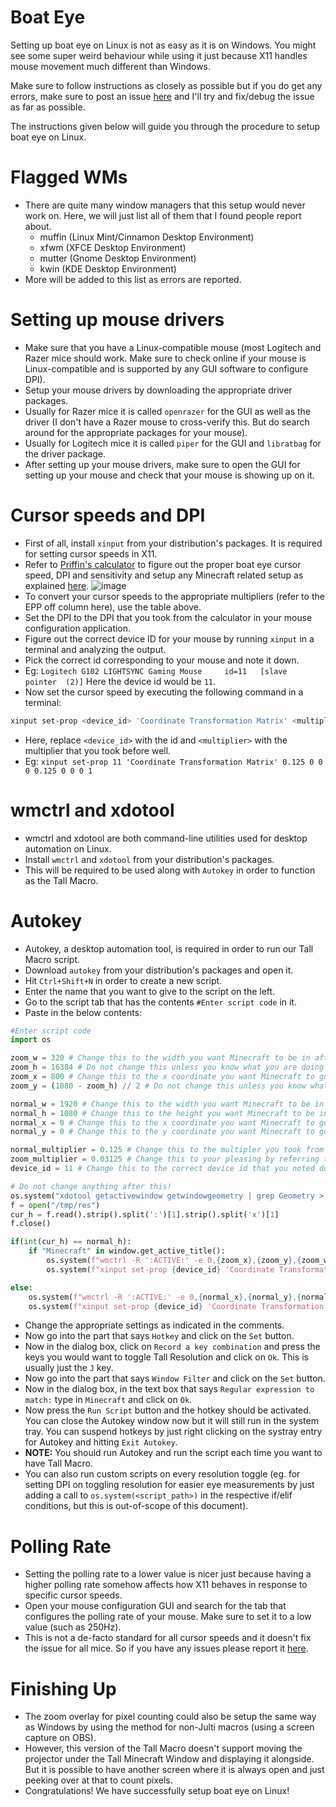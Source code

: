# Boat Eye

Setting up boat eye on Linux is not as easy as it is on Windows. You might see some super weird behaviour while using it just because X11 handles mouse movement much different than Windows.

Make sure to follow instructions as closely as possible but if you do get any errors, make sure to post an issue [here](https://github.com/sathya-pramodh/linux-mcsr/issues) and I'll try and fix/debug the issue as far as possible.

The instructions given below will guide you through the procedure to setup boat eye on Linux.

# Flagged WMs

- There are quite many window managers that this setup would never work on. Here, we will just list all of them that I found people report about.
  - muffin (Linux Mint/Cinnamon Desktop Environment)
  - xfwm (XFCE Desktop Environment)
  - mutter (Gnome Desktop Environment)
  - kwin (KDE Desktop Environment)
- More will be added to this list as errors are reported.

# Setting up mouse drivers

- Make sure that you have a Linux-compatible mouse (most Logitech and Razer mice should work. Make sure to check online if your mouse is Linux-compatible and is supported by any GUI software to configure DPI).
- Setup your mouse drivers by downloading the appropriate driver packages.
- Usually for Razer mice it is called `openrazer` for the GUI as well as the driver (I don't have a Razer mouse to cross-verify this. But do search around for the appropriate packages for your mouse).
- Usually for Logitech mice it is called `piper` for the GUI and `libratbag` for the driver package.
- After setting up your mouse drivers, make sure to open the GUI for setting up your mouse and check that your mouse is showing up on it.

# Cursor speeds and DPI

- First of all, install `xinput` from your distribution's packages. It is required for setting cursor speeds in X11.
- Refer to [Priffin's calculator](https://www.desmos.com/calculator/uld5u8glky) to figure out the proper boat eye cursor speed, DPI and sensitivity and setup any Minecraft related setup as explained [here](https://youtu.be/G5XNCcgv4qE).
  ![image](https://github.com/sathya-pramodh/linux-mcsr/assets/94102031/08041a38-7909-495f-b90f-b453b14152ce)
- To convert your cursor speeds to the appropriate multipliers (refer to the EPP off column here), use the table above.
- Set the DPI to the DPI that you took from the calculator in your mouse configuration application.
- Figure out the correct device ID for your mouse by running `xinput` in a terminal and analyzing the output.
- Pick the correct id corresponding to your mouse and note it down.
- Eg: `Logitech G102 LIGHTSYNC Gaming Mouse    	id=11	[slave  pointer  (2)]` Here the device id would be `11`.
- Now set the cursor speed by executing the following command in a terminal:

```bash
xinput set-prop <device_id> 'Coordinate Transformation Matrix' <multiplier> 0 0 0 <multiplier> 0 0 0 1
```

- Here, replace `<device_id>` with the id and `<multiplier>` with the multiplier that you took before well.
- Eg: `xinput set-prop 11 'Coordinate Transformation Matrix' 0.125 0 0 0 0.125 0 0 0 1 `

# wmctrl and xdotool

- wmctrl and xdotool are both command-line utilities used for desktop automation on Linux.
- Install `wmctrl` and `xdotool` from your distribution's packages.
- This will be required to be used along with `Autokey` in order to function as the Tall Macro.

# Autokey

- Autokey, a desktop automation tool, is required in order to run our Tall Macro script.
- Download `autokey` from your distribution's packages and open it.
- Hit `Ctrl+Shift+N` in order to create a new script.
- Enter the name that you want to give to the script on the left.
- Go to the script tab that has the contents `#Enter script code` in it.
- Paste in the below contents:

```python
#Enter script code
import os

zoom_w = 320 # Change this to the width you want Minecraft to be in after Tall Resolution is toggled on.
zoom_h = 16384 # Do not change this unless you know what you are doing.
zoom_x = 800 # Change this to the x coordinate you want Minecraft to go to when Tall Resolution is toggled on.
zoom_y = (1080 - zoom_h) // 2 # Do not change this unless you know what you are doing.

normal_w = 1920 # Change this to the width you want Minecraft to be in after Tall Resolution is toggled off.
normal_h = 1080 # Change this to the height you want Minecraft to be in after Tall Resolution is toggled off.
normal_x = 0 # Change this to the x coordinate you want Minecraft to go to when Tall Resolution is toggled off.
normal_y = 0 # Change this to the y coordinate you want Minecraft to go to when Tall Resolution is toggled off.

normal_multiplier = 0.125 # Change this to the multipler you took from the table.
zoom_multiplier = 0.03125 # Change this to your pleasing by referring to the table (default = 0.0315 = cursor speed 1).
device_id = 11 # Change this to the correct device id that you noted down before.

# Do not change anything after this!
os.system("xdotool getactivewindow getwindowgeometry | grep Geometry > /tmp/res")
f = open("/tmp/res")
cur_h = f.read().strip().split(':')[1].strip().split('x')[1]
f.close()

if(int(cur_h) == normal_h):
    if "Minecraft" in window.get_active_title():
        os.system(f"wmctrl -R ':ACTIVE:' -e 0,{zoom_x},{zoom_y},{zoom_w},{zoom_h}")
        os.system(f"xinput set-prop {device_id} 'Coordinate Transformation Matrix' {zoom_multiplier} 0 0 0 {zoom_multiplier} 0 0 0 1")

else:
    os.system(f"wmctrl -R ':ACTIVE:' -e 0,{normal_x},{normal_y},{normal_w},{normal_h}")
    os.system(f"xinput set-prop {device_id} 'Coordinate Transformation Matrix' {normal_multiplier} 0 0 0 {normal_multiplier} 0 0 0 1")
```

- Change the appropriate settings as indicated in the comments.
- Now go into the part that says `Hotkey` and click on the `Set` button.
- Now in the dialog box, click on `Record a key combination` and press the keys you would want to toggle Tall Resolution and click on `Ok`. This is usually just the `J` key.
- Now go into the part that says `Window Filter` and click on the `Set` button.
- Now in the dialog box, in the text box that says `Regular expression to match:` type in `Minecraft` and click on `Ok`.
- Now press the `Run Script` button and the hotkey should be activated. You can close the Autokey window now but it will still run in the system tray. You can suspend hotkeys by just right clicking on the systray entry for Autokey and hitting `Exit Autokey`.
- **NOTE:** You should run Autokey and run the script each time you want to have Tall Macro.
- You can also run custom scripts on every resolution toggle (eg. for setting DPI on toggling resolution for easier eye measurements by just adding a call to `os.system(<script_path>)` in the respective if/elif conditions, but this is out-of-scope of this document).

# Polling Rate

- Setting the polling rate to a lower value is nicer just because having a higher polling rate somehow affects how X11 behaves in response to specific cursor speeds.
- Open your mouse configuration GUI and search for the tab that configures the polling rate of your mouse. Make sure to set it to a low value (such as 250Hz).
- This is not a de-facto standard for all cursor speeds and it doesn't fix the issue for all mice. So if you have any issues please report it [here](https://github.com/sathya-pramodh/linux-mcsr/issues).

# Finishing Up

- The zoom overlay for pixel counting could also be setup the same way as Windows by using the method for non-Julti macros (using a screen capture on OBS).
- However, this version of the Tall Macro doesn't support moving the projector under the Tall Minecraft Window and displaying it alongside. But it is possible to have another screen where it is always open and just peeking over at that to count pixels.
- Congratulations! We have successfully setup boat eye on Linux!
